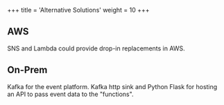 +++
title = 'Alternative Solutions'
weight = 10
+++

## AWS
SNS and Lambda could provide drop-in replacements in AWS.

## On-Prem
Kafka for the event platform. Kafka http sink and Python Flask for hosting an API to pass event data to the "functions".
